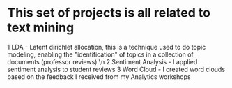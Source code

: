 # This set of projects is all related to text mining

1 LDA - Latent dirichlet allocation, this is a technique used to do topic modeling, enabling the "identification" of topics in a collection of documents (professor reviews) \n
2 Sentiment Analysis - I applied sentiment analysis to student reviews 
3 Word Cloud - I created word clouds based on the feedback I received from my Analytics workshops

